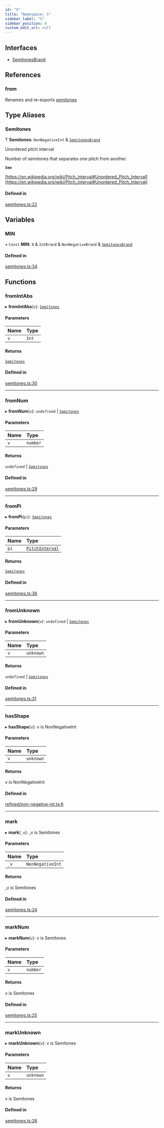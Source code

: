 ```yaml
---
id: "S"
title: "Namespace: S"
sidebar_label: "S"
sidebar_position: 0
custom_edit_url: null
---
```


## Interfaces

- [SemitonesBrand](../interfaces/S.SemitonesBrand.md)

## References

### from

Renames and re-exports [semitones](../modules.md#semitones)

## Type Aliases

### Semitones

Ƭ **Semitones**: `NonNegativeInt` & [`SemitonesBrand`](../interfaces/S.SemitonesBrand.md)

Unordered pitch interval

Number of semitones that separates one pitch from another.

**`See`**

[https://en.wikipedia.org/wiki/Pitch_interval#Unordered_Pitch_Interval](https://en.wikipedia.org/wiki/Pitch_interval#Unordered_Pitch_Interval)

#### Defined in

[semitones.ts:22](https://github.com/noriapi/brand-music/blob/dfa1322/src/semitones.ts#L22)

## Variables

### MIN

• `Const` **MIN**: ``0`` & `IntBrand` & `NonNegativeBrand` & [`SemitonesBrand`](../interfaces/S.SemitonesBrand.md)

#### Defined in

[semitones.ts:34](https://github.com/noriapi/brand-music/blob/dfa1322/src/semitones.ts#L34)

## Functions

### fromIntAbs

▸ **fromIntAbs**(`v`): [`Semitones`](S.md#semitones)

#### Parameters

| Name | Type |
| :------ | :------ |
| `v` | `Int` |

#### Returns

[`Semitones`](S.md#semitones)

#### Defined in

[semitones.ts:30](https://github.com/noriapi/brand-music/blob/dfa1322/src/semitones.ts#L30)

___

### fromNum

▸ **fromNum**(`v`): `undefined` \| [`Semitones`](S.md#semitones)

#### Parameters

| Name | Type |
| :------ | :------ |
| `v` | `number` |

#### Returns

`undefined` \| [`Semitones`](S.md#semitones)

#### Defined in

[semitones.ts:29](https://github.com/noriapi/brand-music/blob/dfa1322/src/semitones.ts#L29)

___

### fromPi

▸ **fromPi**(`pi`): [`Semitones`](S.md#semitones)

#### Parameters

| Name | Type |
| :------ | :------ |
| `pi` | [`PitchInterval`](PI.md#pitchinterval) |

#### Returns

[`Semitones`](S.md#semitones)

#### Defined in

[semitones.ts:36](https://github.com/noriapi/brand-music/blob/dfa1322/src/semitones.ts#L36)

___

### fromUnknown

▸ **fromUnknown**(`v`): `undefined` \| [`Semitones`](S.md#semitones)

#### Parameters

| Name | Type |
| :------ | :------ |
| `v` | `unknown` |

#### Returns

`undefined` \| [`Semitones`](S.md#semitones)

#### Defined in

[semitones.ts:31](https://github.com/noriapi/brand-music/blob/dfa1322/src/semitones.ts#L31)

___

### hasShape

▸ **hasShape**(`v`): v is NonNegativeInt

#### Parameters

| Name | Type |
| :------ | :------ |
| `v` | `unknown` |

#### Returns

v is NonNegativeInt

#### Defined in

[refined/non-negative-int.ts:6](https://github.com/noriapi/brand-music/blob/dfa1322/src/refined/non-negative-int.ts#L6)

___

### mark

▸ **mark**(`_v`): \_v is Semitones

#### Parameters

| Name | Type |
| :------ | :------ |
| `_v` | `NonNegativeInt` |

#### Returns

\_v is Semitones

#### Defined in

[semitones.ts:24](https://github.com/noriapi/brand-music/blob/dfa1322/src/semitones.ts#L24)

___

### markNum

▸ **markNum**(`v`): v is Semitones

#### Parameters

| Name | Type |
| :------ | :------ |
| `v` | `number` |

#### Returns

v is Semitones

#### Defined in

[semitones.ts:25](https://github.com/noriapi/brand-music/blob/dfa1322/src/semitones.ts#L25)

___

### markUnknown

▸ **markUnknown**(`v`): v is Semitones

#### Parameters

| Name | Type |
| :------ | :------ |
| `v` | `unknown` |

#### Returns

v is Semitones

#### Defined in

[semitones.ts:26](https://github.com/noriapi/brand-music/blob/dfa1322/src/semitones.ts#L26)
